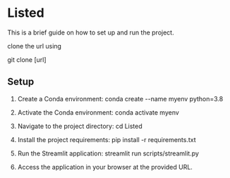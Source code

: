 # Listed

This is a brief guide on how to set up and run the project.


clone the url using 

git clone [url]
## Setup

1. Create a Conda environment:
    conda create --name myenv python=3.8 

2. Activate the Conda environment: 
    conda activate myenv
    
3. Navigate to the project directory: 
    cd Listed


4. Install the project requirements: 
    pip install -r requirements.txt

5. Run the Streamlit application: 
    streamlit run scripts/streamlit.py

6. Access the application in your browser at the provided URL.
